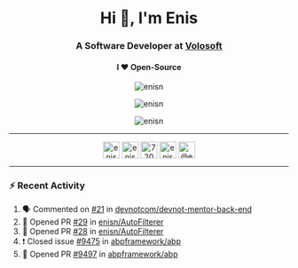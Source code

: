 <h1 align="center">Hi 👋, I'm Enis</h1>
<h3 align="center">A Software Developer at <a href="/volosoft">Volosoft</a></h3>

<h4 align="center"> I ❤ Open-Source</h4>

<p align="center"> <img src="https://komarev.com/ghpvc/?username=enisn" alt="enisn" /> </p>

<p align="center">
<img src="https://github-readme-stats.vercel.app/api/top-langs/?username=enisn&layout=compact" alt="enisn" />
</p>

<p align="center">
<img src="https://github-readme-stats.vercel.app/api?username=enisn&show_icons=true" alt="enisn" />
</p>

<hr />

<p align="center">
<a href="https://dev.to/enisn" target="blank"><img align="center" src="https://cdn.jsdelivr.net/npm/simple-icons@3.0.1/icons/dev-dot-to.svg" alt="enisn" height="30" width="30" /></a>
<a href="https://twitter.com/enisnecipoglu" target="blank"><img align="center" src="https://cdn.jsdelivr.net/npm/simple-icons@3.0.1/icons/twitter.svg" alt="enisnecipoglu" height="30" width="30" /></a>
<a href="https://stackoverflow.com/users/7200126" target="blank"><img align="center" src="https://cdn.jsdelivr.net/npm/simple-icons@3.0.1/icons/stackoverflow.svg" alt="7200126" height="30" width="30" /></a>
<a href="https://instagram.com/enisnecipoglu" target="blank"><img align="center" src="https://cdn.jsdelivr.net/npm/simple-icons@3.0.1/icons/instagram.svg" alt="enisnecipoglu" height="30" width="30" /></a>
<a href="https://medium.com/@enis.necipoglu" target="blank"><img align="center" src="https://cdn.jsdelivr.net/npm/simple-icons@3.0.1/icons/medium.svg" alt="@enis.necipoglu" height="30" width="30" /></a>
</p>

<hr />

### :zap: Recent Activity

<!--START_SECTION:activity-->
1. 🗣 Commented on [#21](https://github.com/devnotcom/devnot-mentor-back-end/issues/21) in [devnotcom/devnot-mentor-back-end](https://github.com/devnotcom/devnot-mentor-back-end)
2. 💪 Opened PR [#29](https://github.com/enisn/AutoFilterer/pull/29) in [enisn/AutoFilterer](https://github.com/enisn/AutoFilterer)
3. 💪 Opened PR [#28](https://github.com/enisn/AutoFilterer/pull/28) in [enisn/AutoFilterer](https://github.com/enisn/AutoFilterer)
4. ❗️ Closed issue [#9475](https://github.com/abpframework/abp/issues/9475) in [abpframework/abp](https://github.com/abpframework/abp)
5. 💪 Opened PR [#9497](https://github.com/abpframework/abp/pull/9497) in [abpframework/abp](https://github.com/abpframework/abp)
<!--END_SECTION:activity-->
